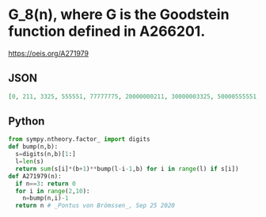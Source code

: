 # G\_8\(n\), where G is the Goodstein function defined in A266201\.
https://oeis.org/A271979
## JSON
```JSON
[0, 211, 3325, 555551, 77777775, 20000000211, 30000003325, 50000555551, 70077777775, 100000000211, 100000003325, 100000555551, 100077777775]
```
## Python
```Python
from sympy.ntheory.factor_ import digits
def bump(n,b):
  s=digits(n,b)[1:]
  l=len(s)
  return sum(s[i]*(b+1)**bump(l-i-1,b) for i in range(l) if s[i])
def A271979(n):
  if n==3: return 0
  for i in range(2,10):
    n=bump(n,i)-1
  return n # _Pontus von Brömssen_, Sep 25 2020
```
